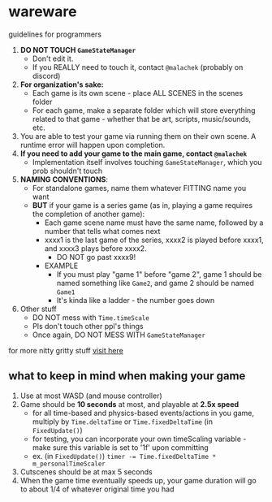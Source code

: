 
# wareware
guidelines for programmers

1. **DO NOT TOUCH `GameStateManager`**
	- Don't edit it.
	- If you REALLY need to touch it, contact `@malachek` (probably on discord)
2. **For organization's sake:**
	- Each game is its own scene - place ALL SCENES in the scenes folder
	- For each game, make a separate folder which will store everything related to that game - whether that be art, scripts, music/sounds, etc.
3. You are able to test your game via running them on their own scene. A runtime error will happen upon completion.
4. **If you need to add your game to the main game, contact `@malachek`**
	- Implementation itself involves touching `GameStateManager`, which you prob shouldn't touch
5. **NAMING CONVENTIONS**:
	- For standalone games, name them whatever FITTING name you want
	- **BUT** if your game is a series game (as in, playing a game requires the completion of another game):
		- Each game scene name must have the same name, followed by a number that tells what comes next
		- xxxx1 is the last game of the series, xxxx2 is played before xxxx1, and xxxx3 plays before xxxx2.
			- DO NOT go past xxxx9!
		- EXAMPLE
			- If you must play "game 1" before "game 2", game 1 should be named something like `Game2`, and game 2 should be named `Game1`
			- It's kinda like a ladder - the number goes down
6. Other stuff
	- DO NOT mess with `Time.timeScale`
	- Pls don't touch other ppl's things
	- Once again, DO NOT MESS WITH `GameStateManager`

for more nitty gritty stuff [visit here](https://docs.google.com/presentation/d/1vIjF57sc7jkjwu0rifCEWk9eGBuCtRijw-2tifI1-xg/edit?usp=sharing)
## what to keep in mind when making your game
1. Use at most WASD (and mouse controller)
2. Game should be **10 seconds** at most, and playable at **2.5x speed**
	- for all time-based and physics-based events/actions in you game, multiply by `Time.deltaTime` or `Time.fixedDeltaTime` (in `FixedUpdate()`)
	- for testing, you can incorporate your own timeScaling variable - make sure this variable is set to '1f' upon committing
	- ex. (in `FixedUpdate()`) `timer -= Time.fixedDeltaTime * m_personalTimeScaler`
4. Cutscenes should be at max 5 seconds
5. When the game time eventually speeds up, your game duration will go to about 1/4 of whatever original time you had
